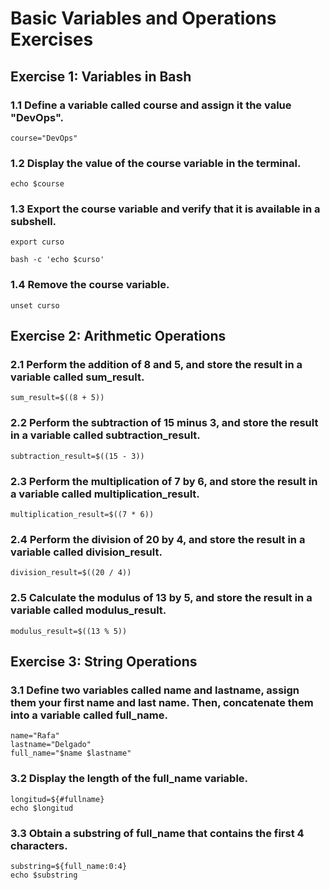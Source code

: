 # Basic Variables and Operations Exercises

## Exercise 1: Variables in Bash
### 1.1 Define a variable called course and assign it the value "DevOps".

```
course="DevOps"
```

### 1.2 Display the value of the course variable in the terminal.

```
echo $course

```

### 1.3 Export the course variable and verify that it is available in a subshell.

```
export curso
```

```
bash -c 'echo $curso'
```

### 1.4 Remove the course variable.

```
unset curso
```

## Exercise 2: Arithmetic Operations

### 2.1 Perform the addition of 8 and 5, and store the result in a variable called sum_result.

```
sum_result=$((8 + 5))

```

### 2.2 Perform the subtraction of 15 minus 3, and store the result in a variable called subtraction_result.

```
subtraction_result=$((15 - 3))
```

### 2.3 Perform the multiplication of 7 by 6, and store the result in a variable called multiplication_result.

```
multiplication_result=$((7 * 6))
```

### 2.4 Perform the division of 20 by 4, and store the result in a variable called division_result.

```
division_result=$((20 / 4))
```

### 2.5 Calculate the modulus of 13 by 5, and store the result in a variable called modulus_result.

```
modulus_result=$((13 % 5))
```

## Exercise 3: String Operations
### 3.1 Define two variables called name and lastname, assign them your first name and last name. Then, concatenate them into a variable called full_name.

```
name="Rafa"
lastname="Delgado"
full_name="$name $lastname"
```

### 3.2 Display the length of the full_name variable.

```
longitud=${#fullname}
echo $longitud
```

### 3.3 Obtain a substring of full_name that contains the first 4 characters.

```
substring=${full_name:0:4}
echo $substring
```
